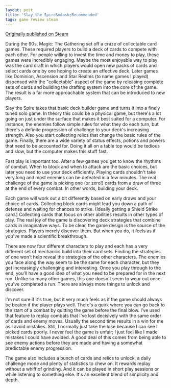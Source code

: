 ```yaml
---
layout: post
title: 'Slay the Spire&mdash;Recommended'
tags: game review steam
---
```


[Originally published on Steam](https://steamcommunity.com/id/jlericson/recommended/646570/)


 During the 90s, Magic: The Gathering set off a craze of collectable card games. These required players to build a deck of cards to compete with each other. For people willing to invest the time and money to play, these games were incredibly engaging. Maybe the most enjoyable way to play was the card draft in which players would open new packs of cards and select cards one by one hoping to create an effective deck. Later games like Dominion, Ascension and Star Realms (to name games I played) dispensed with the "collectable" aspect of the game by releasing complete sets of cards and building the drafting system into the core of the game. The result is a far more approachable system that can be introduced to new players.
 

 

 Slay the Spire takes that basic deck builder game and turns it into a finely tuned solo game. In theory this could be a physical game, but there's a lot going on just under the surface that makes it best suited for a computer. For instance, the enemies follow simple rules for what they do each turn, but there's a definite progression of challenge to your deck's increasing strength. Also you start collecting relics that change the basic rules of the game. Finally, there are a wide variety of status effects, potions and powers that need to be accounted for. Doing it all on a table top would be tedious and slow, but the computer makes this stuff fast.
 

 

 Fast play is important too. After a few games you get to know the rhythms of combat. When to block and when to attack are the basic choices, but later you need to use your deck efficiently. Playing cards shouldn't take very long and most enemies can be defeated in a few minutes. The real challenge of the game is picking one (or zero!) cards from a draw of three at the end of every combat. In other words, building your deck.
 

 

 Each game will work out a bit differently based on early draws and your choice of cards. Collecting block cards might lead you down a path of defense and waiting for chances to strike. (Ideally getting a Shield Strike card.) Collecting cards that focus on other abilities results in other types of play. The real joy of the game is discovering deck strategies that combine cards in imaginative ways. To be clear, the game design is the source of the strategies.  Players merely discover them. But when you do, it feels as if you've made a scientific breakthrough.
 

 

 There are now four different characters to play and each has a very different set of mechanics build into their card sets. Finding the strategies of one won't help reveal the strategies of the other characters. The enemies you face along the way seem to be the same for each character, but they get increasingly challenging and interesting. Once you play through to the end, you'll have a good idea of what you need to be prepared for in the next run. Unlike so many other games, this one doesn't seem to wear out once you've completed a run. There are always more things to unlock and discover.
 

 

 I'm not sure if it's true, but it very much feels as if the game should always be beaten if the player plays well. There's a quirk where you can go back to the start of a combat by quitting the game before the final blow. I've used that feature to replay combats that I've lost decisively with the same order of cards and enemy moves. Usually the second time results in a win for me as I avoid mistakes. Still, I normally just take the lose because I can see I picked cards poorly. I never feel the game is unfair; I just feel like I made mistakes I could have avoided. A good deal of this comes from being able to see enemy actions before they are made and having a somewhat predictable enemy progression.
 

 

 The game also includes a bunch of cards and relics to unlock, a daily challenge mode and plenty of statistics to chew on. It rewards replay without a whiff of grinding. And it can be played in short play sessions or while listening to something else. It's an excellent blend of simplicity and depth.
